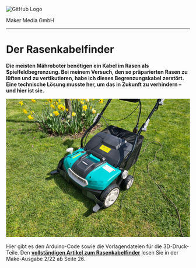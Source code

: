 ![GitHub Logo](http://www.heise.de/make/icons/make_logo.png)

Maker Media GmbH

***

# Der Rasenkabelfinder

**Die meisten Mähroboter benötigen ein Kabel im Rasen als Spielfeldbegrenzung. Bei meinem Versuch, den so präparierten Rasen zu lüften und zu vertikutieren, habe ich dieses Begrenzungskabel zerstört. Eine technische Lösung musste her, um das in Zukunft zu verhindern – und hier ist sie.**

![Rasenkabelfinder](./Rasenkabelfinder.jpg)

Hier gibt es den Arduino-Code sowie die Vorlagendateien für die 3D-Druck-Teile. Den **[vollständigen Artikel zum Rasenkabelfinder](https://www.heise.de/select/make/2022/2/2125307155619074031)** lesen Sie in der Make-Ausgabe 2/22 ab Seite 26.
